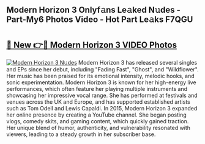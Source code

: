 ## Modern Horizon 3 Onlyf𝚊ns Le𝚊ked N𝚞des - Part-My6 Photos Video - Hot Part Le𝚊ks F7QGU

# <h2><a href="http://ab13638.deff.icu/?id=Modern+Horizon+3">🔗 New 👉🔴 Modern Horizon 3 VIDEO Photos</a></h2>

[![Modern Horizon 3 N𝚞des](https://i.imgur.com/rIISA9y.gif)](http://ab13638.deff.icu/?id=Modern+Horizon+3)
Modern Horizon 3 has released several singles and EPs since her debut, including "Fading Fast", "Ghost", and "Wildflower". Her music has been praised for its emotional intensity, melodic hooks, and sonic experimentation. Modern Horizon 3 is known for her high-energy live performances, which often feature her playing multiple instruments and showcasing her impressive vocal range. She has performed at festivals and venues across the UK and Europe, and has supported established artists such as Tom Odell and Lewis Capaldi. In 2015, Modern Horizon 3 expanded her online presence by creating a YouTube channel. She began posting vlogs, comedy skits, and gaming content, which quickly gained traction. Her unique blend of humor, authenticity, and vulnerability resonated with viewers, leading to a steady growth in her subscriber base.

